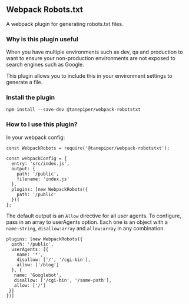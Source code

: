 ## Webpack Robots.txt

A webpack plugin for generating robots.txt files.

### Why is this plugin useful

When you have multiple environments such as dev, qa and production to want to ensure your non-production environments
are not exposed to search engines such as Google.

This plugin allows you to include this in your environment settings to generate a file.

### Install the plugin

`npm install --save-dev @tanepiper/webpack-robotstxt`

### How to I use this plugin?

In your webpack config:

```
const WebpackRobots = require('@tanepiper/webpack-robotstxt');

const webpackConfig = {
  entry: 'src/index.js',
  output: {
    path: '/public',
    filename: 'index.js'
  },
  plugins: [new WebpackRobots({
    path: '/public'
  })]
};
```

The default output is an `Allow` directive for all user agents.  To configure, pass in an array to userAgents option.
Each one is an object with a `name:string`, `disallow:array` and `allow:array` in any combination.

```
plugins: [new WebpackRobots({
  path: '/public',
  userAgents: [{
    name: '*',
    disallow: ['/', '/cgi-bin'],
    allow: ['/blog']
  }, {
   name: 'Googlebot',
   disallow: ['/cgi-bin', '/some-path'],
   allow: ['/']
 }]
})]
```
